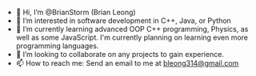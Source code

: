 - 👋 Hi, I’m @BrianStorm (Brian Leong)
- 👀 I’m interested in software development in C++, Java, or Python
- 🌱 I’m currently learning advanced OOP C++ programming, Physics, as well as some JavaScript. I'm currently planning on learning even more programming languages.
- 💞️ I’m looking to collaborate on any projects to gain experience. 
- 📫 How to reach me: Send an email to me at bleong314@gmail.com

<!---
BrianStormYT/BrianStormYT is a ✨ special ✨ repository because its `README.md` (this file) appears on your GitHub profile.
You can click the Preview link to take a look at your changes.
--->
